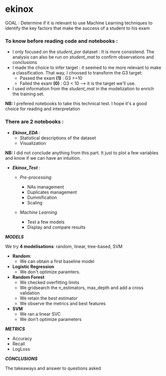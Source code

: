 # ekinox


GOAL : Determine if it is relevant to use Machine Learning techniques to identify the key factors that make the success of a student to his exam

### To know before reading code and notebooks :

* I only focused on the _student_por_ dataset : It is more consistend. The analysis can also be run on _student_mat_ to confirm observations and conclusions
* I made the choice to infer target : it seemed to me more relevant to make a classification. That way, I choosed to transform the G3 target: 
    * Passed the exam **(1)** : G3 >=10
    * Failed the exam **(0)** : G3 < 10
--> it is the target we'll use.
* I used information from the _student_mat_ in the modelization to enrich the training set.

**NB:** I prefered notebooks to take this technical test. I hope it's a good choice for reading and interpretation



### There are 2 notebooks :

* **_Ekinox_EDA_** :
    * Statistical descriptions of the dataset
    * Visualization
    
**NB:** I did not conclude anything from this part. It just to plot a few variables and know if we can have an intuition.

* **_Ekinox_Test_**  : 
    * _Pre-processing_
        * NAs management
        * Duplicates management
        * Dummification 
        * Scaling
        
    * _Machine Learning_
        * Test a few models
        * Display and compare results
        
        

**_MODELS_** 

We try **4 modelisations**: random, linear, tree-based, SVM

* **Random**:
    * We can obtain a first baseline model
* **Logistic Regression**
    * We don't optimize paramters.
* **Random Forest**
    * We checked overfitting limits
    * We gridsearch the n_estimators, max_depth and add a cross validation
    * We retain the best estimator
    * We observe the metrics and best features
* **SVM**    
    * We ran a linear SVC 
    * We don't optimize parameters
            

**_METRICS_** 


* Accuracy
* Recall
* LogLoss

**_CONCLUSIONS_**

The takeaways and answer to questions asked        
        

    